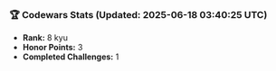 ### 🏆 Codewars Stats (Updated: 2025-06-18 03:40:25 UTC)

- **Rank:** 8 kyu
- **Honor Points:** 3
- **Completed Challenges:** 1

